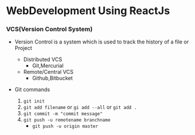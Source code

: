 # WebDevelopment Using ReactJs

### VCS(Version Control System)

+  Version Control is a system which is used to track the history of a file or Project
    - Distributed VCS
        - Git,Mercurial
    - Remote/Central  VCS
        - Github,Bitbucket

+ Git commands

    1. `git init`
    2. `git add filename` or `gi add --all` or `git add .`
    3. `git commit -m "commit message" `
    4. `git push -u remotename branchname`
        - `git push -u origin master`